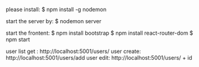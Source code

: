 please install:
$ npm install -g nodemon

start the server by:
$ nodemon server

start the frontent:
$ npm install bootstrap
$ npm install react-router-dom
$ npm start

user list get : http://localhost:5001/users/
user create: http://localhost:5001/users/add
user edit: http://localhost:5001/users/ + id
